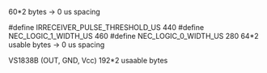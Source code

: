 60*2 bytes -> 0 us spacing

#define IRRECEIVER_PULSE_THRESHOLD_US 440
#define NEC_LOGIC_1_WIDTH_US 460
#define NEC_LOGIC_0_WIDTH_US 280
64*2 usable bytes -> 0 us spacing


VS1838B (OUT, GND, Vcc)
192*2 usaable bytes